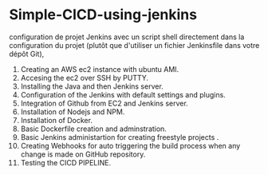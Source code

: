 # Simple-CICD-using-jenkins
configuration de  projet Jenkins avec un script shell directement dans la configuration du projet (plutôt que d'utiliser un fichier Jenkinsfile dans votre dépôt Git),

1. Creating an AWS ec2 instance with ubuntu AMI.
2. Accesing the ec2 over SSH by PUTTY.
3. Installing the Java and then Jenkins server.
4. Configuration of the Jenkins with default settings and plugins.
5. Integration  of  Github from EC2 and  Jenkins server.
6. Installation of Nodejs and NPM.
7. Installation of Docker.
8. Basic Dockerfile creation and adminstration.
9. Basic Jenkins administartion for creating freestyle projects .
10. Creating Webhooks for auto triggering the build process when any       change is made on GitHub repository.
11. Testing the CICD PIPELINE.
